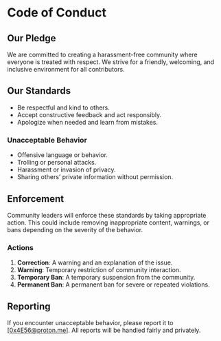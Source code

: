 # Code of Conduct

## Our Pledge

We are committed to creating a harassment-free community where everyone is treated with respect. We strive for a friendly, welcoming, and inclusive environment for all contributors.

## Our Standards

- Be respectful and kind to others.
- Accept constructive feedback and act responsibly.
- Apologize when needed and learn from mistakes.

### Unacceptable Behavior
- Offensive language or behavior.
- Trolling or personal attacks.
- Harassment or invasion of privacy.
- Sharing others’ private information without permission.

## Enforcement

Community leaders will enforce these standards by taking appropriate action. This could include removing inappropriate content, warnings, or bans depending on the severity of the behavior.

### Actions

1. **Correction**: A warning and an explanation of the issue.
2. **Warning**: Temporary restriction of community interaction.
3. **Temporary Ban**: A temporary suspension from the community.
4. **Permanent Ban**: A permanent ban for severe or repeated violations.

## Reporting

If you encounter unacceptable behavior, please report it to [0x4E56@proton.me]. All reports will be handled fairly and privately.
